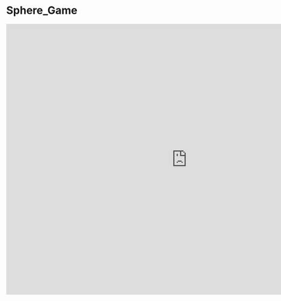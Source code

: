 # Sphere_Game

<iframe width="961" height="721" src="https://www.youtube.com/embed/GUqlOJzt99I" title="YouTube video player" frameborder="0" allow="accelerometer; autoplay; clipboard-write; encrypted-media; gyroscope; picture-in-picture" allowfullscreen></iframe>
